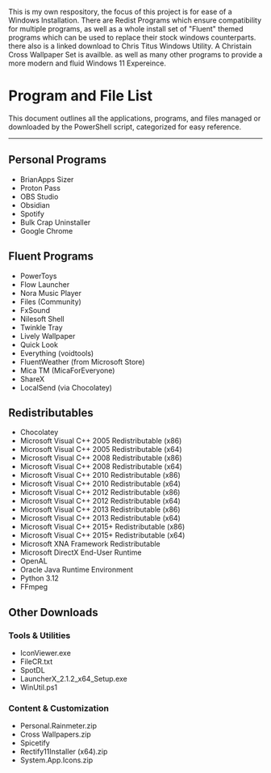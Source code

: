 This is my own respository, the focus of this project is for ease of a Windows Installation. There are Redist Programs which ensure compatibility for multiple programs, as well as a whole install set of "Fluent" themed programs which can be used to replace their stock windows counterparts.
there also is a linked download to Chris Titus Windows Utility. A Christain Cross Wallpaper Set is availble. as well as many other programs to provide a more modern and fluid Windows 11 Expereince.

# Program and File List

This document outlines all the applications, programs, and files managed or downloaded by the PowerShell script, categorized for easy reference.

---

## Personal Programs

- BrianApps Sizer
- Proton Pass
- OBS Studio
- Obsidian
- Spotify
- Bulk Crap Uninstaller
- Google Chrome

## Fluent Programs

- PowerToys
- Flow Launcher
- Nora Music Player
- Files (Community)
- FxSound
- Nilesoft Shell
- Twinkle Tray
- Lively Wallpaper
- Quick Look
- Everything (voidtools)
- FluentWeather (from Microsoft Store)
- Mica TM (MicaForEveryone)
- ShareX
- LocalSend (via Chocolatey)

## Redistributables

- Chocolatey
- Microsoft Visual C++ 2005 Redistributable (x86)
- Microsoft Visual C++ 2005 Redistributable (x64)
- Microsoft Visual C++ 2008 Redistributable (x86)
- Microsoft Visual C++ 2008 Redistributable (x64)
- Microsoft Visual C++ 2010 Redistributable (x86)
- Microsoft Visual C++ 2010 Redistributable (x64)
- Microsoft Visual C++ 2012 Redistributable (x86)
- Microsoft Visual C++ 2012 Redistributable (x64)
- Microsoft Visual C++ 2013 Redistributable (x86)
- Microsoft Visual C++ 2013 Redistributable (x64)
- Microsoft Visual C++ 2015+ Redistributable (x86)
- Microsoft Visual C++ 2015+ Redistributable (x64)
- Microsoft XNA Framework Redistributable
- Microsoft DirectX End-User Runtime
- OpenAL
- Oracle Java Runtime Environment
- Python 3.12
- FFmpeg

## Other Downloads

### Tools & Utilities

- IconViewer.exe
- FileCR.txt
- SpotDL
- LauncherX_2.1.2_x64_Setup.exe
- WinUtil.ps1

### Content & Customization

- Personal.Rainmeter.zip
- Cross Wallpapers.zip
- Spicetify
- Rectify11Installer (x64).zip
- System.App.Icons.zip
